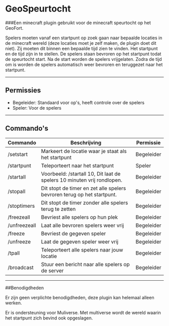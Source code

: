 # GeoSpeurtocht

###Een minecraft plugin gebruikt voor de minecraft speurtocht op het GeoFort.

Spelers moeten vanaf een startpunt op zoek gaan naar bepaalde locaties in de minecraft wereld (deze locaties moet je zelf maken, de plugin doet dit niet). Zij moeten dit binnen een bepaalde tijd zien te vinden.
Het startpunt en de tijd zijn in te stellen. De spelers staan bevroren op het startpunt todat de speurtocht start. Na de start worden de  spelers vrijgelaten. Zodra de tijd om is worden de spelers automatisch weer bevroren en teruggezet naar het startpunt.

------------------

## Permissies

* Begeleider: Standaard voor op's, heeft controle over de spelers
* Speler: Voor de spelers

------------------

## Commando's

Commando | Beschrijving | Permissie
---------|--------------|-------------
/setstart | Markeert de locatie waar je staat als het startpunt | Begeleider
/startpunt | Teleporteert naar het startpunt | Speler
/startall <tijd> | Voorbeeld: /startall 10, Dit laat de spelers 10 minuten vrij rondlopen. | Begeleider
/stopall | Dit stopt de timer en zet alle spelers bevroren terug op het startpunt. | Begeleider
/stoptimers | Dit stopt de timer zonder alle spelers terug te zetten | Begeleider
/freezeall | Bevriest alle spelers op hun plek | Begeleider
/unfreezeall | Laat alle bevroren spelers weer vrij | Begeleider
/freeze <speler> | Bevriest de gegeven speler | Begeleider
/unfreeze <speler> | Laat de gegeven speler weer vrij | Begeleider
/tpall | Teleporteert alle spelers naar jouw locatie | Begeleider
/broadcast | Stuur een bericht naar alle spelers op de server | Begeleider

-----------------

##Benodigdheden

Er zijn geen verplichte benodigdheden, deze plugin kan helemaal alleen werken.

Er is ondersteuning voor Muliverse. Met multiverse wordt de wereld waarin het startpunt zich bevind ook opgeslagen.

